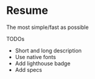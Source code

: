 # Resume

The most simple/fast as possible

TODOs

- Short and long description
- Use native fonts
- Add lighthouse badge
- Add specs
